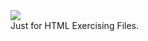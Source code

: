 <div>
        <img src="https://img.shields.io/badge/html5-E34F26?style=flat-square&logo=html5&logoColor=white"> 
</div>
Just for HTML Exercising Files.
